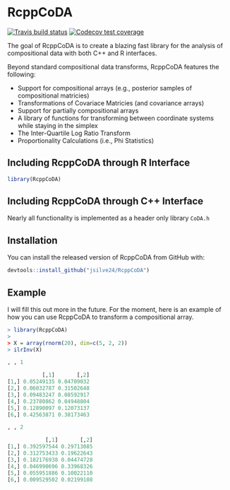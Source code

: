 # RcppCoDA

<!-- badges: start -->
[![Travis build status](https://travis-ci.org/jsilve24/RcppCoDA.svg?branch=master)](https://travis-ci.org/jsilve24/RcppCoDA)
[![Codecov test coverage](https://codecov.io/gh/jsilve24/RcppCoDA/branch/master/graph/badge.svg)](https://codecov.io/gh/jsilve24/RcppCoDA?branch=master)
<!-- badges: end -->

The goal of RcppCoDA is to create a blazing fast library for the analysis of 
compositional data with both C++ and R interfaces. 

Beyond standard compositional data transforms, RcppCoDA features the following:

* Support for compositional arrays (e.g., posterior samples of compositional matricies)
* Transformations of Covariace Matricies (and covariance arrays)
* Support for partially compositional arrays
* A library of functions for transforming between coordinate systems while staying in the simplex
* The Inter-Quartile Log Ratio Transform
* Proportionality Calculations (i.e., Phi Statistics)

## Including RcppCoDA through R Interface
```r
library(RcppCoDA)
```

## Including RcppCoDA through C++ Interface
Nearly all functionality is implemented as a header only library `CoDA.h`


## Installation

You can install the released version of RcppCoDA from GitHub with:

``` r
devtools::install_github("jsilve24/RcppCoDA")
```

## Example

I will fill this out more in the future. For the moment, here is an example
of how you can use RcppCoDA to transform a compositional array. 

``` r
> library(RcppCoDA)
>
> X = array(rnorm(20), dim=c(5, 2, 2))
> ilrInv(X)

, , 1

           [,1]       [,2]
[1,] 0.05249135 0.04709032
[2,] 0.06032787 0.31502648
[3,] 0.09483247 0.08592917
[4,] 0.23780862 0.04948804
[5,] 0.12890097 0.12073137
[6,] 0.42563871 0.38173463

, , 2

            [,1]       [,2]
[1,] 0.392597544 0.29713085
[2,] 0.312753433 0.19622643
[3,] 0.182176938 0.04474728
[4,] 0.046990696 0.33968326
[5,] 0.055951886 0.10022110
[6,] 0.009529502 0.02199108
```

